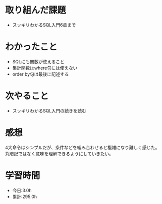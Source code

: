 # 取り組んだ課題
- スッキリわかるSQL入門6章まで
# わかったこと
- SQLにも関数が使えること
- 集計関数はwhere句には使えない
- order by句は最後に記述する
# 次やること
- スッキリわかるSQL入門の続きを読む
# 感想
4大命令はシンプルだが、条件などを組み合わせると複雑になり難しく感じた。丸暗記ではなく意味を理解できるようにしていきたい。
# 学習時間
- 今日:3.0h
- 累計:295.0h
